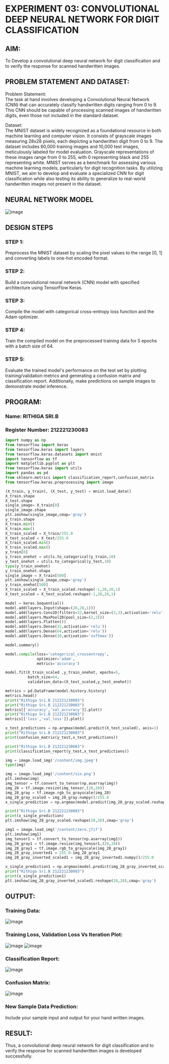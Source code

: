# EXPERIMENT 03: CONVOLUTIONAL DEEP NEURAL NETWORK FOR DIGIT CLASSIFICATION
## AIM:
To Develop a convolutional deep neural network for digit classification and to verify the response for scanned handwritten images.
## PROBLEM STATEMENT AND DATASET:
Problem Statement:<br/>
The task at hand involves developing a Convolutional Neural Network (CNN) that can accurately classify handwritten digits ranging from 0 to 9. This CNN should be capable of processing scanned images of handwritten digits, even those not included in the standard dataset.

Dataset:<br/>
The MNIST dataset is widely recognized as a foundational resource in both machine learning and computer vision. It consists of grayscale images measuring 28x28 pixels, each depicting a handwritten digit from 0 to 9. The dataset includes 60,000 training images and 10,000 test images, meticulously labeled for model evaluation. Grayscale representations of these images range from 0 to 255, with 0 representing black and 255 representing white. MNIST serves as a benchmark for assessing various machine learning models, particularly for digit recognition tasks. By utilizing MNIST, we aim to develop and evaluate a specialized CNN for digit classification while also testing its ability to generalize to real-world handwritten images not present in the dataset.

## NEURAL NETWORK MODEL
![image](https://github.com/Rithigasri/mnist-classification/assets/93427256/ee4daf29-1167-4f33-8c24-8851a8ef812c)


## DESIGN STEPS
### STEP 1:
Preprocess the MNIST dataset by scaling the pixel values to the range [0, 1] and converting labels to one-hot encoded format.
### STEP 2:
Build a convolutional neural network (CNN) model with specified architecture using TensorFlow Keras.
### STEP 3:
Compile the model with categorical cross-entropy loss function and the Adam optimizer.
### STEP 4:
Train the compiled model on the preprocessed training data for 5 epochs with a batch size of 64.
### STEP 5:
Evaluate the trained model's performance on the test set by plotting training/validation metrics and generating a confusion matrix and classification report. Additionally, make predictions on sample images to demonstrate model inference.

## PROGRAM:
### Name: RITHIGA SRI.B
### Register Number: 212221230083
```python
import numpy as np
from tensorflow import keras
from tensorflow.keras import layers
from tensorflow.keras.datasets import mnist
import tensorflow as tf
import matplotlib.pyplot as plt
from tensorflow.keras import utils
import pandas as pd
from sklearn.metrics import classification_report,confusion_matrix
from tensorflow.keras.preprocessing import image

(X_train, y_train), (X_test, y_test) = mnist.load_data()
X_train.shape
X_test.shape
single_image= X_train[0]
single_image.shape
plt.imshow(single_image,cmap='gray')
y_train.shape
X_train.min()
X_train.max()
X_train_scaled = X_train/255.0
X_test_scaled = X_test/255.0
X_train_scaled.min()
X_train_scaled.max()
y_train[0]
y_train_onehot = utils.to_categorical(y_train,10)
y_test_onehot = utils.to_categorical(y_test,10)
type(y_train_onehot)
y_train_onehot.shape
single_image = X_train[500]
plt.imshow(single_image,cmap='gray')
y_train_onehot[500]
X_train_scaled = X_train_scaled.reshape(-1,28,28,1)
X_test_scaled = X_test_scaled.reshape(-1,28,28,1)

model = keras.Sequential()
model.add(layers.Input(shape=(28,28,1)))
model.add(layers.Conv2D(filters=32,kernel_size=(3,3),activation='relu'))
model.add(layers.MaxPool2D(pool_size=(2,2)))
model.add(layers.Flatten())
model.add(layers.Dense(32,activation='relu'))
model.add(layers.Dense(64,activation='relu'))
model.add(layers.Dense(10,activation='softmax'))

model.summary()

model.compile(loss='categorical_crossentropy',
              optimizer='adam',
              metrics='accuracy')

model.fit(X_train_scaled ,y_train_onehot, epochs=5,
          batch_size=64,
          validation_data=(X_test_scaled,y_test_onehot))

metrics = pd.DataFrame(model.history.history)
metrics.head()
print("Rithiga Sri.B 212221230083")
print("Rithiga Sri.B 212221230083")
metrics[['accuracy','val_accuracy']].plot()
print("Rithiga Sri.B 212221230083")
metrics[['loss','val_loss']].plot()

x_test_predictions = np.argmax(model.predict(X_test_scaled), axis=1)
print("Rithiga Sri.B 212221230083")
print(confusion_matrix(y_test,x_test_predictions))

print("Rithiga Sri.B 212221230083")
print(classification_report(y_test,x_test_predictions))

img = image.load_img('/content/img.jpeg')
type(img)

img = image.load_img('/content/six.png')
plt.imshow(img)
img_tensor = tf.convert_to_tensor(np.asarray(img))
img_28 = tf.image.resize(img_tensor,(28,28))
img_28_gray = tf.image.rgb_to_grayscale(img_28)
img_28_gray_scaled = img_28_gray.numpy()/255.0
x_single_prediction = np.argmax(model.predict(img_28_gray_scaled.reshape(1,28,28,1)),axis=1)

print("Rithiga Sri.B 212221230083")
print(x_single_prediction)
plt.imshow(img_28_gray_scaled.reshape(28,28),cmap='gray')

img1 = image.load_img('/content/zero.jfif')
plt.imshow(img1)
img_tensor1 = tf.convert_to_tensor(np.asarray(img1))
img_28_gray1 = tf.image.resize(img_tensor1,(28,28))
img_28_gray1 = tf.image.rgb_to_grayscale(img_28_gray1)
img_28_gray_inverted1 = 255.0-img_28_gray1
img_28_gray_inverted_scaled1 = img_28_gray_inverted1.numpy()/255.0

x_single_prediction1 = np.argmax(model.predict(img_28_gray_inverted_scaled1.reshape(1,28,28,1)),axis=1)
print("Rithiga Sri.B 212221230083")
print(x_single_prediction1)
plt.imshow(img_28_gray_inverted_scaled1.reshape(28,28),cmap='gray')
```

## OUTPUT:
### Training Data:
![image](https://github.com/Rithigasri/mnist-classification/assets/93427256/2684544a-a072-46b3-8b4a-affbf61df885)

### Training Loss, Validation Loss Vs Iteration Plot:
![image](https://github.com/Rithigasri/mnist-classification/assets/93427256/198dd92f-5a5c-4e74-89c6-cfa86bfb7b81)
![image](https://github.com/Rithigasri/mnist-classification/assets/93427256/a45cae49-ce45-42fc-b51e-af5bae6fde64)

### Classification Report:
![image](https://github.com/Rithigasri/mnist-classification/assets/93427256/cb25da16-b52f-4201-9631-68d78e09edde)

### Confusion Matrix:
![image](https://github.com/Rithigasri/mnist-classification/assets/93427256/36f5bb5f-f6cc-44df-aada-2aabea324ad9)


### New Sample Data Prediction:

Include your sample input and output for your hand written images.

## RESULT:
Thus, a convolutional deep neural network for digit classification and to verify the response for scanned handwritten images is developed successfully.
